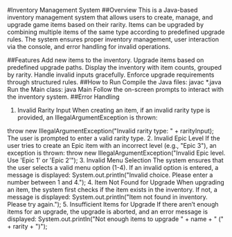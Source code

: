 #Inventory Management System
##Overview
This is a Java-based inventory management system that allows users to create, manage, and upgrade game items based on their rarity. Items can be upgraded by combining multiple items of the same type according to predefined upgrade rules. The system ensures proper inventory management, user interaction via the console, and error handling for invalid operations.

##Features
Add new items to the inventory.
Upgrade items based on predefined upgrade paths.
Display the inventory with item counts, grouped by rarity.
Handle invalid inputs gracefully.
Enforce upgrade requirements through structured rules.
##How to Run
Compile the Java files:
javac *.java
Run the Main class:
java Main
Follow the on-screen prompts to interact with the inventory system.
##Error Handling
1. Invalid Rarity Input
When creating an item, if an invalid rarity type is provided, an IllegalArgumentException is thrown:

throw new IllegalArgumentException("Invalid rarity type: " + rarityInput);
The user is prompted to enter a valid rarity type.
2. Invalid Epic Level
If the user tries to create an Epic item with an incorrect level (e.g., "Epic 3"), an exception is thrown:
throw new IllegalArgumentException("Invalid Epic level. Use 'Epic 1' or 'Epic 2'");
3. Invalid Menu Selection
The system ensures that the user selects a valid menu option (1-4). If an invalid option is entered, a message is displayed:
System.out.println("Invalid choice. Please enter a number between 1 and 4.");
4. Item Not Found for Upgrade
When upgrading an item, the system first checks if the item exists in the inventory. If not, a message is displayed:
System.out.println("Item not found in inventory. Please try again.");
5. Insufficient Items for Upgrade
If there aren’t enough items for an upgrade, the upgrade is aborted, and an error message is displayed:
System.out.println("Not enough items to upgrade " + name + " (" + rarity + ")");

